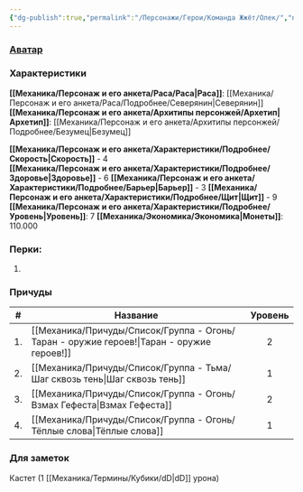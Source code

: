 ```yaml
---
{"dg-publish":true,"permalink":"/Персонажи/Герои/Команда Жжёт/Олек/","noteIcon":"","created":"2025-09-07T13:19:29.373+03:00","updated":"2025-09-11T12:54:57.179+03:00"}
---
```




### [Аватар](Олек.jpg)
### Характеристики
**[[Механика/Персонаж и его анкета/Раса/Раса\|Раса]]**: [[Механика/Персонаж и его анкета/Раса/Подробнее/Северянин\|Северянин]]
**[[Механика/Персонаж и его анкета/Архитипы персонжей/Архетип\|Архетип]]**: [[Механика/Персонаж и его анкета/Архитипы персонжей/Подробнее/Безумец\|Безумец]]

 **[[Механика/Персонаж и его анкета/Характеристики/Подробнее/Скорость\|Скорость]]** - 4  
 **[[Механика/Персонаж и его анкета/Характеристики/Подробнее/Здоровье\|Здоровье]]** - 6
 **[[Механика/Персонаж и его анкета/Характеристики/Подробнее/Барьер\|Барьер]]** - 3
 **[[Механика/Персонаж и его анкета/Характеристики/Подробнее/Щит\|Щит]]** - 9   
 **[[Механика/Персонаж и его анкета/Характеристики/Подробнее/Уровень\|Уровень]]**: 7
**[[Механика/Экономика/Экономика\|Монеты]]**: 110.000  

### Перки:
1. 

### Причуды

| #   | Название                   | Уровень |
| --- | -------------------------- |:-------:|
| 1.  | [[Механика/Причуды/Список/Группа - Огонь/Таран - оружие героев!\|Таран - оружие героев!]] |    2    |
| 2.  | [[Механика/Причуды/Список/Группа - Тьма/Шаг сквозь тень\|Шаг сквозь тень]]        |    1    |
| 3.  | [[Механика/Причуды/Список/Группа - Огонь/Взмах Гефеста\|Взмах Гефеста]]          |    2    |
| 4.  | [[Механика/Причуды/Список/Группа - Огонь/Тёплые слова\|Тёплые слова]]           |    1    |


### Для заметок
Кастет (1 [[Механика/Термины/Кубики/dD\|dD]] урона)

